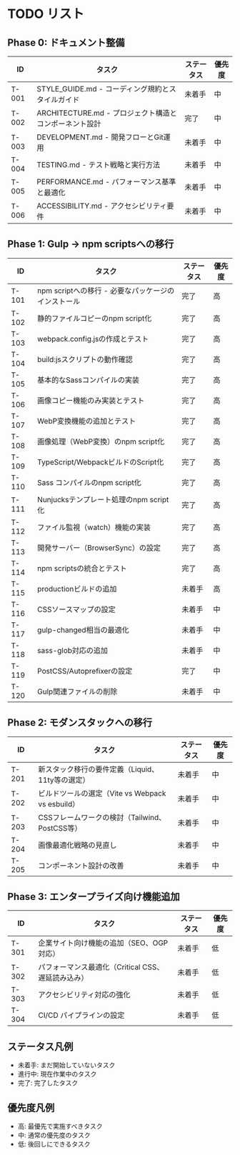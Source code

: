 # TODO リスト

## Phase 0: ドキュメント整備

| ID | タスク | ステータス | 優先度 |
|---|---|---|---|
| T-001 | STYLE_GUIDE.md - コーディング規約とスタイルガイド | 未着手 | 中 |
| T-002 | ARCHITECTURE.md - プロジェクト構造とコンポーネント設計 | 完了 | 中 |
| T-003 | DEVELOPMENT.md - 開発フローとGit運用 | 未着手 | 中 |
| T-004 | TESTING.md - テスト戦略と実行方法 | 未着手 | 中 |
| T-005 | PERFORMANCE.md - パフォーマンス基準と最適化 | 未着手 | 中 |
| T-006 | ACCESSIBILITY.md - アクセシビリティ要件 | 未着手 | 中 |

## Phase 1: Gulp → npm scriptsへの移行

| ID | タスク | ステータス | 優先度 |
|---|---|---|---|
| T-101 | npm scriptへの移行 - 必要なパッケージのインストール | 完了 | 高 |
| T-102 | 静的ファイルコピーのnpm script化 | 完了 | 高 |
| T-103 | webpack.config.jsの作成とテスト | 完了 | 高 |
| T-104 | build:jsスクリプトの動作確認 | 完了 | 高 |
| T-105 | 基本的なSassコンパイルの実装 | 完了 | 高 |
| T-106 | 画像コピー機能のみ実装とテスト | 完了 | 高 |
| T-107 | WebP変換機能の追加とテスト | 完了 | 高 |
| T-108 | 画像処理（WebP変換）のnpm script化 | 完了 | 高 |
| T-109 | TypeScript/WebpackビルドのScript化 | 完了 | 高 |
| T-110 | Sass コンパイルのnpm script化 | 完了 | 高 |
| T-111 | Nunjucksテンプレート処理のnpm script化 | 完了 | 高 |
| T-112 | ファイル監視（watch）機能の実装 | 完了 | 高 |
| T-113 | 開発サーバー（BrowserSync）の設定 | 完了 | 高 |
| T-114 | npm scriptsの統合とテスト | 完了 | 高 |
| T-115 | productionビルドの追加 | 未着手 | 高 |
| T-116 | CSSソースマップの設定 | 未着手 | 中 |
| T-117 | gulp-changed相当の最適化 | 未着手 | 中 |
| T-118 | sass-glob対応の追加 | 未着手 | 中 |
| T-119 | PostCSS/Autoprefixerの設定 | 完了 | 中 |
| T-120 | Gulp関連ファイルの削除 | 未着手 | 中 |

## Phase 2: モダンスタックへの移行

| ID | タスク | ステータス | 優先度 |
|---|---|---|---|
| T-201 | 新スタック移行の要件定義（Liquid、11ty等の選定） | 未着手 | 中 |
| T-202 | ビルドツールの選定（Vite vs Webpack vs esbuild） | 未着手 | 中 |
| T-203 | CSSフレームワークの検討（Tailwind、PostCSS等） | 未着手 | 中 |
| T-204 | 画像最適化戦略の見直し | 未着手 | 中 |
| T-205 | コンポーネント設計の改善 | 未着手 | 中 |

## Phase 3: エンタープライズ向け機能追加

| ID | タスク | ステータス | 優先度 |
|---|---|---|---|
| T-301 | 企業サイト向け機能の追加（SEO、OGP対応） | 未着手 | 低 |
| T-302 | パフォーマンス最適化（Critical CSS、遅延読み込み） | 未着手 | 低 |
| T-303 | アクセシビリティ対応の強化 | 未着手 | 低 |
| T-304 | CI/CD パイプラインの設定 | 未着手 | 低 |

## ステータス凡例
- 未着手: まだ開始していないタスク
- 進行中: 現在作業中のタスク
- 完了: 完了したタスク

## 優先度凡例
- 高: 最優先で実施すべきタスク
- 中: 通常の優先度のタスク
- 低: 後回しにできるタスク